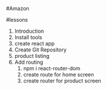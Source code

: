 #Amazon

#lessons

1. Introduction
2. Install tools
3. create react app
4. Create Git Repository
5. product listing
6. Add routing
   1. npm i react-router-dom
   2. create route for home screen
   3. create router for product screen
